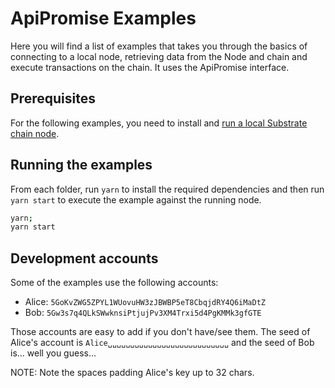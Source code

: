 # ApiPromise Examples

Here you will find a list of examples that takes you through the basics of connecting to a local node, retrieving data from the Node and chain and execute transactions on the chain. It uses the ApiPromise interface.

## Prerequisites

For the following examples, you need to install and [run a local Substrate chain node](https://github.com/paritytech/substrate#61-hacking-on-substrate).

## Running the examples

From each folder, run `yarn` to install the required dependencies and then run `yarn start` to execute the example against the running node.

```bash
yarn;
yarn start
```

## Development accounts

Some of the examples use the following accounts:

- Alice: `5GoKvZWG5ZPYL1WUovuHW3zJBWBP5eT8CbqjdRY4Q6iMaDtZ`
- Bob: `5Gw3s7q4QLkSWwknsiPtjujPv3XM4Trxi5d4PgKMMk3gfGTE`

Those accounts are easy to add if you don't have/see them. The seed of Alice's account is `Alice␣␣␣␣␣␣␣␣␣␣␣␣␣␣␣␣␣␣␣␣␣␣␣␣␣␣␣` and the seed of Bob is... well you guess...

NOTE: Note the spaces padding Alice's key up to 32 chars.
